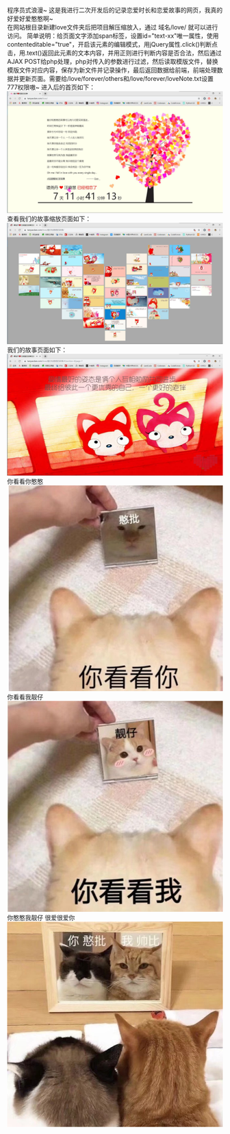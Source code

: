 程序员式浪漫~ 这是我进行二次开发后的记录恋爱时长和恋爱故事的网页，我真的好爱好爱憨憨啊~<br>
在网站根目录新建love文件夹后把项目解压缩放入，通过 域名/love/ 就可以进行访问。
简单说明：给页面文字添加span标签，设置id="text-xx"唯一属性，使用contenteditable="true"，开启该元素的编辑模式，用jQuery属性.click()判断点击，用.text()返回此元素的文本内容，并用正则进行判断内容是否合法，然后通过AJAX POST给php处理，php对传入的参数进行过滤，然后读取模版文件，替换模版文件对应内容，保存为新文件并记录操作，最后返回数据给前端，前端处理数据并更新页面。需要给/love/forever/others和/love/forever/loveNote.txt设置777权限嗷~
进入后的首页如下：
![恋爱树首页](/img/love.jpg)
查看我们的故事缩放页面如下：
![我们的故事缩放页面](/img/heart.jpg)
我们的故事页面如下：
![我们的故事中的页面](/img/story.jpg)
你看看你憨憨
![你看看你憨批](/img/憨批.jpg)
你看看我靓仔
![你看看我靓仔](/img/靓仔.jpg)
你憨憨我靓仔 很爱很爱你
![你憨憨我靓仔](/img/靓仔和憨憨.jpg)
